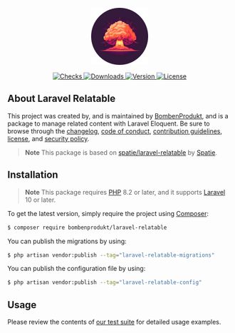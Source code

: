 <p align="center">
    <a href="https://bombenprodukt.com" target="_blank">
        <img src="https://raw.githubusercontent.com/BombenProdukt/assets/main/logo-text.svg" width="128" alt="BombenProdukt Logo" />
    </a>
</p>

<p align="center">
    <a href="https://github.com/BombenProdukt/laravel-relatable/actions">
        <img src="https://badge.sh/github/check-runs/BombenProdukt/laravel-relatable" alt="Checks" />
    </a>
    <a href="https://packagist.org/packages/bombenprodukt/laravel-relatable">
        <img src="https://badge.sh/packagist/downloads/BombenProdukt/laravel-relatable" alt="Downloads" />
    </a>
    <a href="https://packagist.org/packages/bombenprodukt/laravel-relatable">
        <img src="https://badge.sh/packagist/version/BombenProdukt/laravel-relatable" alt="Version" />
    </a>
    <a href="https://packagist.org/packages/bombenprodukt/laravel-relatable">
        <img src="https://badge.sh/packagist/license/BombenProdukt/laravel-relatable" alt="License" />
    </a>
</p>

## About Laravel Relatable

This project was created by, and is maintained by [BombenProdukt](https://github.com/BombenProdukt), and is a package to manage related content with Laravel Eloquent. Be sure to browse through the [changelog](CHANGELOG.md), [code of conduct](.github/CODE_OF_CONDUCT.md), [contribution guidelines](.github/CONTRIBUTING.md), [license](LICENSE), and [security policy](.github/SECURITY.md).

> **Note**
> This package is based on [spatie/laravel-relatable](https://github.com/spatie/laravel-relatable) by [Spatie](https://github.com/sponsors/spatie).

## Installation

> **Note**
> This package requires [PHP](https://www.php.net/) 8.2 or later, and it supports [Laravel](https://laravel.com/) 10 or later.

To get the latest version, simply require the project using [Composer](https://getcomposer.org/):

```bash
$ composer require bombenprodukt/laravel-relatable
```

You can publish the migrations by using:

```bash
$ php artisan vendor:publish --tag="laravel-relatable-migrations"
```

You can publish the configuration file by using:

```bash
$ php artisan vendor:publish --tag="laravel-relatable-config"
```

## Usage

Please review the contents of [our test suite](/tests) for detailed usage examples.
